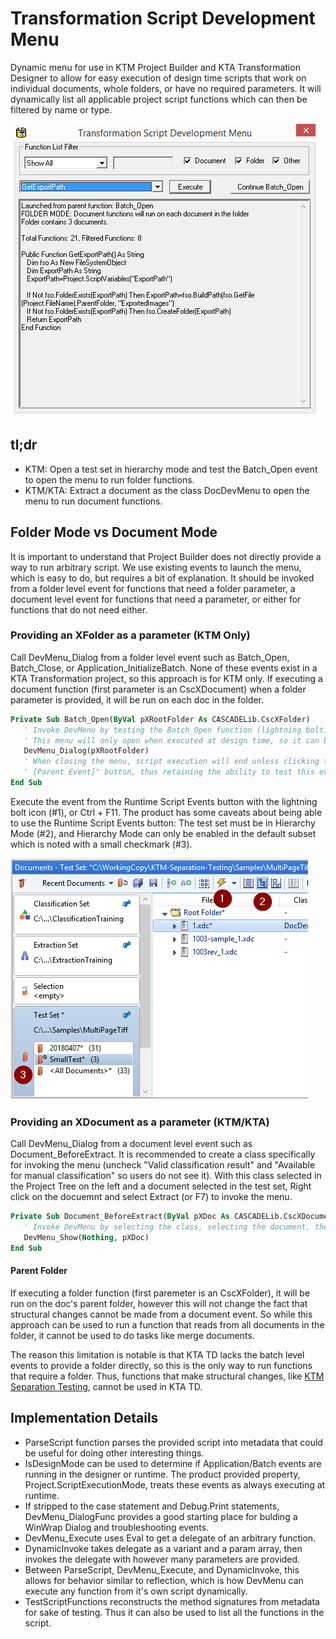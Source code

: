 # Transformation Script Development Menu

Dynamic menu for use in KTM Project Builder and KTA Transformation Designer to allow for easy execution of design time scripts that work on individual documents, whole folders, or have no required parameters.  It will dynamically list all applicable project script functions which can then be filtered by name or type.  

![DevMenu](Images/DevMenu.png)

## tl;dr

* KTM: Open a test set in hierarchy mode and test the Batch_Open event to open the menu to run folder functions.
* KTM/KTA: Extract a document as the class DocDevMenu to open the menu to run document functions.

## Folder Mode vs Document Mode

It is important to understand that Project Builder does not directly provide a way to run arbitrary script.  We use existing events to launch the menu, which is easy to do, but requires a bit of explanation.  It should be invoked from a folder level event for functions that need a folder parameter, a document level event for functions that need a parameter, or either for functions that do not need either.

### Providing an XFolder as a parameter (KTM Only)

Call DevMenu_Dialog from a folder level event such as Batch_Open, Batch_Close, or Application_InitializeBatch.  None of these events exist in a KTA Transformation project, so this approach is for KTM only.  If executing a document function (first parameter is an CscXDocument) when a folder parameter is provided, it will be run on each doc in the folder.

``` vb
Private Sub Batch_Open(ByVal pXRootFolder As CASCADELib.CscXFolder)
   ' Invoke DevMenu by testing the Batch_Open function (lightning bolt)
   ' This menu will only open when executed at design time, so it can be left in a project.
   DevMenu_Dialog(pXRootFolder)
   ' When closing the menu, script execution will end unless clicking the "Continue
   ' [Parent Event]" button, thus retaining the ability to test this event only when intended.
End Sub
```

Execute the event from the Runtime Script Events button with the lightning bolt icon (#1), or Ctrl + F11.  The product has some caveats about being able to use the Runtime Script Events button:  The test set must be in Hierarchy Mode (#2), and Hierarchy Mode can only be enabled in the default subset which is noted with a small checkmark (#3).

![DevMenu](Images/TestingRuntimeScriptEvents.png)

### Providing an XDocument as a parameter (KTM/KTA)

Call DevMenu_Dialog from a document level event such as Document_BeforeExtract.  It is recommended to create a class specifically for invoking the menu (uncheck "Valid classification result" and "Available for manual classification" so users do not see it).  With this class selected in the Project Tree on the left and a document selected in the test set, Right click on the docuemnt and select Extract (or F7) to invoke the menu.

``` vb
Private Sub Document_BeforeExtract(ByVal pXDoc As CASCADELib.CscXDocument)
   ' Invoke DevMenu by selecting the class, selecting the document, then extracting the document.
   DevMenu_Show(Nothing, pXDoc)
End Sub
```

#### Parent Folder

If executing a folder function (first paremeter is an CscXFolder), it will be run on the doc's parent folder, however this will not change the fact that structural changes cannot be made from a document event.  So while this approach can be used to run a function that reads from all documents in the folder, it cannot be used to do tasks like merge documents.

The reason this limitation is notable is that KTA TD lacks the batch level events to provide a folder directly, so this is the only way to run functions that require a folder.  Thus, functions that make structural changes, like [KTM Separation Testing](https://github.com/smklancher/KTM-Separation-Testing), cannot be used in KTA TD.

## Implementation Details

* ParseScript function parses the provided script into metadata that could be useful for doing other interesting things.
* IsDesignMode can be used to determine if Application/Batch events are running in the designer or runtime.  The product provided property, Project.ScriptExecutionMode, treats these events as always executing at runtime.
* If stripped to the case statement and Debug.Print statements, DevMenu_DialogFunc provides a good starting place for bulding a WinWrap Dialog and troubleshooting events.
* DevMenu_Execute uses Eval to get a delegate of an arbitrary function.
* DynamicInvoke takes delegate as a variant and a param array, then invokes the delegate with however many parameters are provided.
* Between ParseScript, DevMenu_Execute, and DynamicInvoke, this allows for behavior similar to reflection, which is how DevMenu can execute any function from it's own script dynamically.
* TestScriptFunctions reconstructs the method signatures from metadata for sake of testing.  Thus it can also be used to list all the functions in the script.
